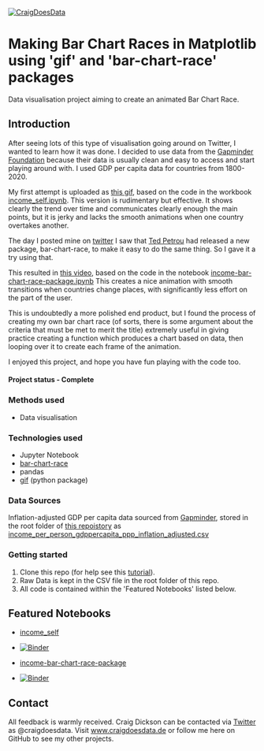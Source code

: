 [![CraigDoesData][logo]][link]

[logo]: https://www.craigdoesdata.de/img/logo/logo.png
[link]: https://www.craigdoesdata.de/


# Making Bar Chart Races in Matplotlib using 'gif' and 'bar-chart-race' packages
Data visualisation project aiming to create an animated Bar Chart Race.

## Introduction
After seeing lots of this type of visualisation going around on Twitter, I wanted to learn how it was done. I decided to use data from the [Gapminder Foundation](https://www.gapminder.org/) because their data is usually clean and easy to access and start playing around with. I used GDP per capita data for countries from 1800-2020.

My first attempt is uploaded as [this gif](https://github.com/thecraigd/Bar_Chart_Race/blob/master/race%20top%2010%20100ms%20ggplot-style.gif), based on the code in the workbook [income_self.ipynb](https://github.com/thecraigd/Bar_Chart_Race/blob/master/Income_self.ipynb). This version is rudimentary but effective. It shows clearly the trend over time and communicates clearly enough the main points, but it is jerky and lacks the smooth animations when one country overtakes another.

The day I posted mine on [twitter](https://twitter.com/craigdoesdata/status/1255228501248151556) I saw that [Ted Petrou](https://twitter.com/TedPetrou) had released a new package, bar-chart-race, to make it easy to do the same thing. So I gave it a try using that. 

This resulted in [this video](https://github.com/thecraigd/Bar_Chart_Race/blob/master/income.mp4), based on the code in the notebook [income-bar-chart-race-package.ipynb](https://github.com/thecraigd/Bar_Chart_Race/blob/master/income-bar-chart-race-package.ipynb) This creates a nice animation with smooth transitions when countries change places, with significantly less effort on the part of the user.

This is undoubtedly a more polished end product, but I found the process of creating my own bar chart race (of sorts, there is some argument about the criteria that must be met to merit the title) extremely useful in giving practice creating a function which produces a chart based on data, then looping over it to create each frame of the animation. 

I enjoyed this project, and hope you have fun playing with the code too.

#### Project status - Complete


### Methods used
* Data visualisation

### Technologies used
* Jupyter Notebook
* [bar-chart-race](https://pypi.org/project/bar-chart-race/)
* pandas
* [gif](https://pypi.org/project/gif/) (python package)


### Data Sources

Inflation-adjusted GDP per capita data sourced from [Gapminder](www.gapminder.org), stored in the root folder of [this repoistory](https://github.com/thecraigd/Bar_Chart_Race) as [income_per_person_gdppercapita_ppp_inflation_adjusted.csv](https://github.com/thecraigd/Bar_Chart_Race/blob/master/income_per_person_gdppercapita_ppp_inflation_adjusted.csv)


### Getting started

1. Clone this repo (for help see this [tutorial](https://help.github.com/articles/cloning-a-repository/)).
2. Raw Data is kept in the CSV file in the root folder of this repo.
3. All code is contained within the 'Featured Notebooks' listed below.


## Featured Notebooks
* [income_self](https://github.com/thecraigd/Bar_Chart_Race/blob/master/Income_self.ipynb)
* [![Binder](https://mybinder.org/badge_logo.svg)](https://mybinder.org/v2/gh/thecraigd/Bar_Chart_Race/master?filepath=https%3A%2F%2Fgithub.com%2Fthecraigd%2FBar_Chart_Race%2Fblob%2Fmaster%2FIncome_self.ipynb)


* [income-bar-chart-race-package](https://github.com/thecraigd/Bar_Chart_Race/blob/master/income-bar-chart-race-package.ipynb)
* [![Binder](https://mybinder.org/badge_logo.svg)](https://mybinder.org/v2/gh/thecraigd/Bar_Chart_Race/master?filepath=https%3A%2F%2Fgithub.com%2Fthecraigd%2FBar_Chart_Race%2Fblob%2Fmaster%2Fincome-bar-chart-race-package.ipynb)



## Contact
All feedback is warmly received. Craig Dickson can be contacted via [Twitter](https://twitter.com/craigdoesdata) as @craigdoesdata.
Visit www.craigdoesdata.de or follow me here on GitHub to see my other projects.

